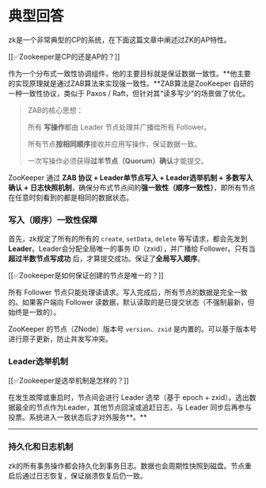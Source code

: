 # 典型回答


zk是一个非常典型的CP的系统，在下面这篇文章中阐述过ZK的AP特性。



[[✅Zookeeper是CP的还是AP的？]]



作为一个分布式一致性协调组件，他的主要目标就是保证数据一致性。**他主要的实现原理就是通过ZAB算法来实现强一致性。**ZAB算法是ZooKeeper 自研的一种一致性协议，类似于 Paxos / Raft，但针对其“读多写少”的场景做了优化。



> ZAB的核心思想：
>
> 所有 **写操作**都由 Leader 节点处理并广播给所有 Follower。
>
> 所有节点**按相同顺序**接收并应用写操作，保证数据一致。
>
> 一次写操作必须获得**过半节点（Quorum）确认**才能提交。
>



ZooKeeper 通过 **ZAB 协议 + Leader单节点写入 + Leader选举机制 + 多数写入确认 + 日志快照机制**，确保分布式节点间的**强一致性（顺序一致性）**，即所有节点在任意时刻看到的都是相同的数据状态。  



### 写入（顺序）一致性保障


首先，zk规定了所有的所有的 `create`, `setData`, `delete` 等写请求，都会先发到 **Leader**。Leader会分配全局唯一的事务 ID（zxid），并广播给 Follower。只有当 **超过半数节点写成功** 后，才算提交成功。保证了**全局写入顺序**。



[[✅Zookeeper是如何保证创建的节点是唯一的？]]



所有 Follower 节点只能处理读请求。写入完成后，所有节点的数据是完全一致的。如果客户端向 Follower 读数据，默认读取的是已提交状态（不强制最新，但始终是一致的）。



ZooKeeper 的节点（ZNode）版本号 `version`、`zxid` 是内置的。可以基于版本号进行原子更新，防止并发写冲突。



### Leader选举机制


[[✅Zookeeper是选举机制是怎样的？]]



在发生故障或重启时，节点间会进行 Leader 选举（基于 epoch + zxid）。选出数据最全的节点作为Leader，其他节点回滚或追赶日志，与 Leader 同步后再参与投票。系统进入一致状态后才对外服务**。**

****

### 持久化和日志机制


zk的所有事务操作都会持久化到事务日志。数据也会周期性快照到磁盘。节点重启后通过日志恢复，保证崩溃恢复后仍一致。

